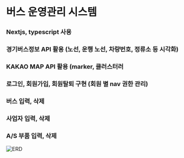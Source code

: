 # 버스 운영관리 시스템
### Nextjs, typescript 사용
### 경기버스정보 API 활용 (노선, 운행 노선, 차량번호, 정류소 등 시각화)
### KAKAO MAP API 활용 (marker, 클러스터러
### 로그인, 회원가입, 회원탈퇴 구현 (회원 별 nav 권한 관리)
### 버스 입력, 삭제
### 사업자 입력, 삭제
### A/S 부품 입력, 삭제 

![ERD](https://github.com/rlaxodn322/Ele-Bus--F/assets/133329997/c70774de-a6c7-4e8f-8095-3b62788afb8c)
